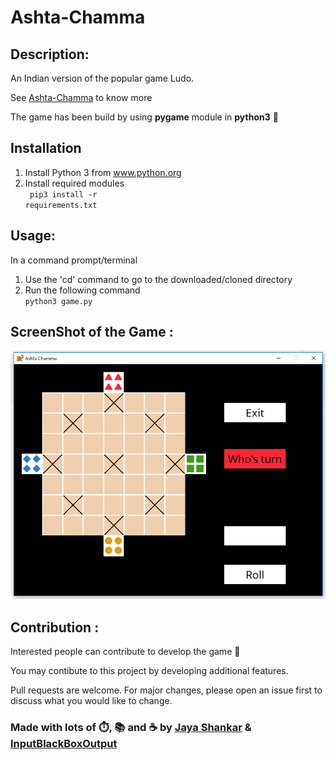 # Ashta-Chamma 

## Description: 
An Indian version of the popular game Ludo. 

See [Ashta-Chamma](https://wiki2.org/en/Ashta_Chamma_(board_game)) to know more

The game has been build by using **pygame** module in **python3** 🐍 

## Installation
1. Install Python 3 from www.python.org
1. Install required modules <br>
<code> pip3 install -r requirements.txt </code>
   
## Usage:
In a command prompt/terminal

1. Use the 'cd' command to go to the downloaded/cloned directory
1. Run the following command <br>
<code>python3 game.py </code>
  
## ScreenShot of the Game :
![preview](/assets/screenshot/preview.png)

## Contribution :
Interested people can contribute to develop the game 🙌

You may contibute to this project by developing additional features.

Pull requests are welcome. For major changes, please open an issue first to discuss what you would like to change.
		 
### Made with lots of ⏱️, 📚 and ☕ by [Jaya Shankar](https://github.com/jaya-shankar) & [InputBlackBoxOutput](https://github.com/InputBlackBoxOutput)
